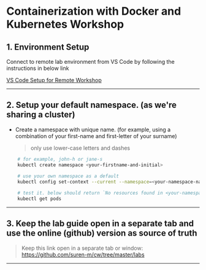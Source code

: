 # Containerization with Docker and Kubernetes Workshop

## 1. Environment Setup

Connect to remote lab environment from VS Code by following the instructions in below link

[VS Code Setup for Remote Workshop](https://github.com/suren-m/remote-workshop-env/blob/master/vscode/LabEnvSetup.pdf)

----

## 2. Setup your default namespace. (as we're sharing a cluster)

* Create a namespace with unique name. (for example, using a combination of your first-name and first-letter of your surname)

    > only use lower-case letters and dashes

```bash
    # for example, john-h or jane-s
    kubectl create namespace <your-firstname-and-initial> 
    
    # use your own namespace as a default 
    kubectl config set-context --current --namespace=<your-namespace-name>

    # test it. below should return `No resources found in <your-namespace>`
    kubectl get pods
```

----

## 3. Keep the lab guide open in a separate tab and use the online (github) version as source of truth

> Keep this link open in a separate tab or window: https://github.com/suren-m/cw/tree/master/labs

----
